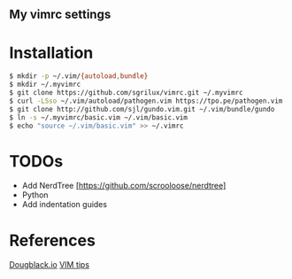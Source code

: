 My vimrc settings
-----------------

# Installation

```bash
$ mkdir -p ~/.vim/{autoload,bundle}
$ mkdir ~/.myvimrc
$ git clone https://github.com/sgrilux/vimrc.git ~/.myvimrc
$ curl -LSso ~/.vim/autoload/pathogen.vim https://tpo.pe/pathogen.vim
$ git clone http://github.com/sjl/gundo.vim.git ~/.vim/bundle/gundo
$ ln -s ~/.myvimrc/basic.vim ~/.vim/basic.vim
$ echo "source ~/.vim/basic.vim" >> ~/.vimrc
```

# TODOs
* Add NerdTree [https://github.com/scrooloose/nerdtree]
* Python
* Add indentation guides

# References
[Dougblack.io](https://dougblack.io/words/a-good-vimrc.html)
[VIM tips](http://vim.wikia.com/wiki/Vim_Tips_Wiki)

